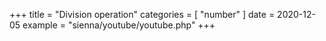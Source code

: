 +++
title = "Division operation"
categories = [ "number" ]
date = 2020-12-05
example = "sienna/youtube/youtube.php"
+++
